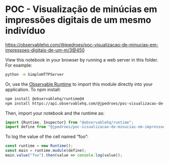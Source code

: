 # POC - Visualização de minúcias em impressões digitais de um mesmo indivíduo

https://observablehq.com/@jpedroes/poc-visualizacao-de-minucias-em-impressoes-digitais-de-um-m/3@450

View this notebook in your browser by running a web server in this folder. For
example:

~~~sh
python -m SimpleHTTPServer
~~~

Or, use the [Observable Runtime](https://github.com/observablehq/runtime) to
import this module directly into your application. To npm install:

~~~sh
npm install @observablehq/runtime@4
npm install https://api.observablehq.com/@jpedroes/poc-visualizacao-de-minucias-em-impressoes-digitais-de-um-m/3.tgz?v=3
~~~

Then, import your notebook and the runtime as:

~~~js
import {Runtime, Inspector} from "@observablehq/runtime";
import define from "@jpedroes/poc-visualizacao-de-minucias-em-impressoes-digitais-de-um-m/3";
~~~

To log the value of the cell named “foo”:

~~~js
const runtime = new Runtime();
const main = runtime.module(define);
main.value("foo").then(value => console.log(value));
~~~
